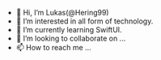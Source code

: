 - 👋 Hi, I’m Lukas(@Hering99)
- 👀 I’m interested in all form of technology.
- 🌱 I’m currently learning SwiftUI.
- 💞️ I’m looking to collaborate on ...
- 📫 How to reach me ...

<!---
Hering99/Hering99 is a ✨ special ✨ repository because its `README.md` (this file) appears on your GitHub profile.
You can click the Preview link to take a look at your changes.
--->
